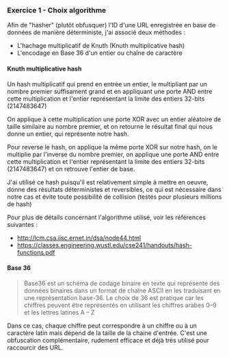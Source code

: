 ### Exercice 1 - Choix algorithme

Afin de "hasher" (plutôt obfusquer) l'ID d'une URL enregistrée en base de données de manière déterministe, j'ai associé deux méthodes :

- L'hachage multiplicatif de Knuth (Knuth multiplicative hash)
- L'encodage en Base 36 d'un entier ou chaîne de caractère

#### Knuth multiplicative hash

Un hash multiplicatif qui prend en entrée un entier, le multipliant par un nombre premier suffisament grand et en appliquant une porte AND entre cette multiplication et l'entier représentant la limite des entiers 32-bits (2147483647)

On applique à cette multiplication une porte XOR avec un entier aléatoire de taille similaire au nombre premier, et on retourne le résultat final qui nous donne un entier, qui représente notre hash.

Pour reverse le hash, on applique la même porte XOR sur notre hash, on le multiplie par l'inverse du nombre premier, on applique une porte AND entre cette multiplication et l'entier représentant la limite des entiers 32-bits (2147483647) et on retrouve l'entier de base.

J'ai utilisé ce hash puisqu'il est relativement simple à mettre en oeuvre, donne des résultats déterministes et reversibles, ce qui est nécessaire dans notre cas et évite toute possibilité de collision (testés pour plusieurs millions de hash)  

Pour plus de détails concernant l'algorithme utilisé, voir les références suivantes :
* http://lcm.csa.iisc.ernet.in/dsa/node44.html
* https://classes.engineering.wustl.edu/cse241/handouts/hash-functions.pdf

#### Base 36
>  Base36 est un schéma de codage binaire en texte qui représente des données binaires dans un format de chaîne ASCII en les traduisant en une représentation base-36. Le choix de 36 est pratique car les chiffres peuvent être représentés en utilisant les chiffres arabes 0–9 et les lettres latines A – Z

Dans ce cas, chaque chiffre peut correspondre à un chiffre ou à un caractère latin mais dépend de la taille de la chaine d'entrée.
C'est une obfuscation complémentaire, rudement efficace et déjà très utilisé pour raccourcir des URL.



